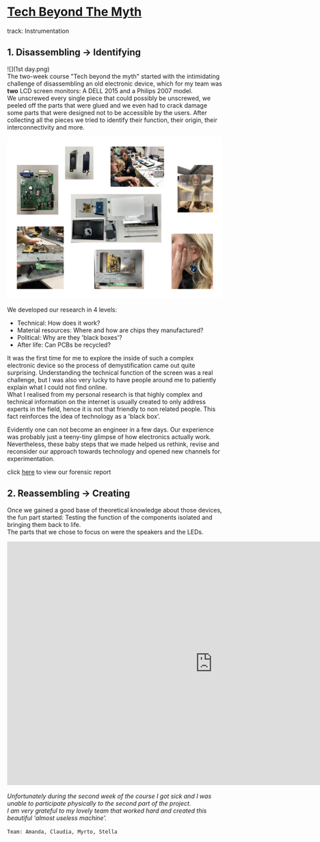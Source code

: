 # [Tech Beyond The Myth](https://fablabbcn.github.io/mdef-docs/academic_year_2022_23/term_1_2022_23/tech_beyond_the_myth_2022_23/)  
track: Instrumentation  

## 1. Disassembling -> Identifying  


![](1st day.png)   
The two-week course "Tech beyond the myth" started with the intimidating challenge of disassembling an old electronic device, which for my team was **two** LCD screen monitors: A DELL 2015 and a Philips 2007 model.  
We unscrewed every single piece that could possibly be unscrewed, we peeled off the parts that were glued and we even had to crack damage some parts that were designed not to be accessible by the users. After collecting all the pieces we tried to identify their function, their origin, their interconnectivity and more.  



![](tech_collage.jpg)  

We developed our research in 4 levels:      
- Technical: How does it work?  
- Material resources: Where and how are chips they manufactured?  
- Political: Why are they 'black boxes'?     
- After life: Can PCBs be recycled?  

It was the first time for me to explore the inside of such a complex electronic device so the process of demystification came out quite surprising. Understanding the technical function of the screen was a real challenge, but I was also very lucky to have people around me to patiently explain what I could not find online.  
What I realised from my personal research is that highly complex and technical information on the internet is usually created to only address experts in the field, hence it is not that friendly to non related people.   This fact reinforces the idea of technology as a 'black box'.  

Evidently one can not become an engineer in a few days. Our experience was probably just a teeny-tiny glimpse of how electronics actually work. Nevertheless, these baby steps that we made helped us rethink, revise and reconsider our approach towards technology and opened new channels for experimentation.  


click [here](https://hackmd.io/6Gz_caxaSM-UFo9HLMk4tw) to view our forensic report


## 2. Reassembling -> Creating
Once we gained a good base of theoretical knowledge about those devices, the fun part started: Testing the function of the components isolated and bringing them back to life.  
The parts that we chose to focus on were the speakers and the LEDs.  

<iframe src="https://docs.google.com/presentation/d/e/2PACX-1vRXRer_4LkwNSSRSiP6Ro8_FdwRp9BHXNzIQmxz3BfKbHeDDZMHWxm6gaH_CFEr-JNS2SFxAeDB-icy/embed?start=false&loop=false&delayms=3000" frameborder="0" width="960" height="569" allowfullscreen="true" mozallowfullscreen="true" webkitallowfullscreen="true"></iframe>


*Unfortunately during the second week of the course I got sick and I was unable to participate physically to the second part of the project.  
I am very grateful to my lovely team that worked hard and created this beautiful 'almost useless machine'.*  

`Team: Amanda, Claudia, Myrto, Stella`
